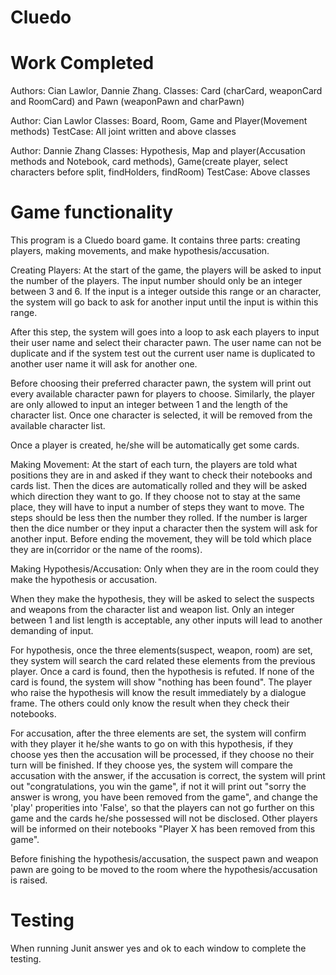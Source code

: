 # Cluedo

# Work Completed
Authors: Cian Lawlor, Dannie Zhang.
Classes: Card (charCard, weaponCard and RoomCard) and Pawn (weaponPawn and charPawn)

Author: Cian Lawlor
Classes: Board, Room, Game and Player(Movement methods)
TestCase: All joint written and above classes

Author: Dannie Zhang
Classes: Hypothesis, Map and player(Accusation methods and Notebook, card methods), Game(create player, select characters before split, findHolders, findRoom)
TestCase: Above classes

# Game functionality
This program is a Cluedo board game. It contains three parts: creating players, making movements, and make hypothesis/accusation.

Creating Players:
At the start of the game, the players will be asked to input the number of the players. The input number should only be an integer between 3 and 6. If the input is a integer outside this range or an character, the system will go back to ask for another input until the input is within this range. 

After this step, the system will goes into a loop to ask each players to input their user name and select their character pawn. The user name can not be duplicate and if the system test out the current user name is duplicated to another user name it will ask for another one. 

Before choosing their preferred character pawn, the system will print out every available character pawn for players to choose. Similarly, the player are only allowed to input an integer between 1 and the length of the character list. Once one character is selected, it will be removed from the available character list.

Once a player is created, he/she will be automatically get some cards.

Making Movement:
At the start of each turn, the players are told what positions they are in and asked if they want to check their notebooks and cards list. Then the dices are automatically rolled and they will be asked which direction they want to go. If they choose not to stay at the same place, they will have to input a number of steps they want to move. The steps should be less then the number they rolled. If the number is larger then the dice number or they input a character then the system will ask for another input. Before ending the movement, they will be told which place they are in(corridor or the name of the rooms).

Making Hypothesis/Accusation:
Only when they are in the room could they make the hypothesis or accusation. 

When they make the hypothesis, they will be asked to select the suspects and weapons from the character list and weapon list. Only an integer between 1 and list length is acceptable, any other inputs will lead to another demanding of input. 

For hypothesis, once the three elements(suspect, weapon, room) are set, they system will search the card related these elements from the previous player. Once a card is found, then the hypothesis is refuted. If none of the card is found, the system will show "nothing has been found". The player who raise the hypothesis will know the result immediately by a dialogue frame. The others could only know the result when they check their notebooks.

For accusation, after the three elements are set, the system will confirm with they player it he/she wants to go on with this hypothesis, if they choose yes then the accusation will be processed, if they choose no their turn will be finished. If they choose yes, the system will compare the accusation with the answer, if the accusation is correct, the system will print out "congratulations, you win the game", if not it will print out "sorry the answer is wrong, you have been removed from the game", and change the 'play' properities into 'False', so that the players can not go further on this game and the cards he/she possessed will not be disclosed. Other players will be informed on their notebooks "Player X has been removed from this game".

Before finishing the hypothesis/accusation, the suspect pawn and weapon pawn are going to be moved to the room where the hypothesis/accusation is raised.

# Testing
When running Junit answer yes and ok to each window to complete the testing.





